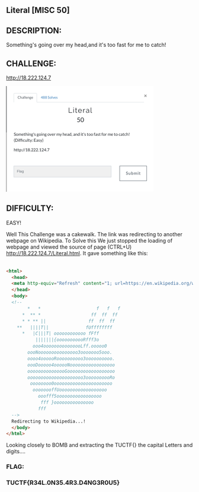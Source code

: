 ## Literal [MISC 50]

## DESCRIPTION:
Something's going over my head,and it's too fast for me to catch!

## CHALLENGE:
http://18.222.124.7

![Literal](literal.png)

## DIFFICULTY:
EASY! 

Well This Challenge was a cakewalk. The link was redirecting to another webpage on Wikipedia. To Solve this We just stopped the loading of webpage and viewed the source of page (CTRL+U) http://18.222.124.7/Literal.html. It gave something like this:

```HTML

<html>
  <head>
  <meta http-equiv="Refresh" content="1; url=https://en.wikipedia.org/wiki/Fork_bomb">
  </head>
  <body>
  <!--
        *   *                     f   f   f
      *  ** *                   ff  ff  ff
      * * ** ||                ff  ff  ff
    **   ||||T||              fUffffffff
      *   |C|||T| oooooooooooo fFff
           |||||||{ooooooooooRfff3o
          ooo4ooooooooooooooLff.ooooo0
        oooNooooooooooooooo3ooooooo5ooo.
        oooo4oooooRoooooooooo3oooooooooo.
        oooDooooo4oooooNooooooooooooooooo
        ooooooooooooooGoooooooooooooooooo
        ooooooooooooooooooooo3oooooooooRo
         oooooooo0oooooooooooooooooooooo
          oooooooffUoooooooooooooooooo
            ooofff5ooooooooooooooooo
             fff }ooooooooooooooo
            fff
  -->
  Redirecting to Wikipedia...!
  </body>
</html>
```

Looking closely to BOMB and extracting the TUCTF{} the capital Letters and digits....
### FLAG:
### TUCTF{R34L.0N35.4R3.D4NG3R0U5}
